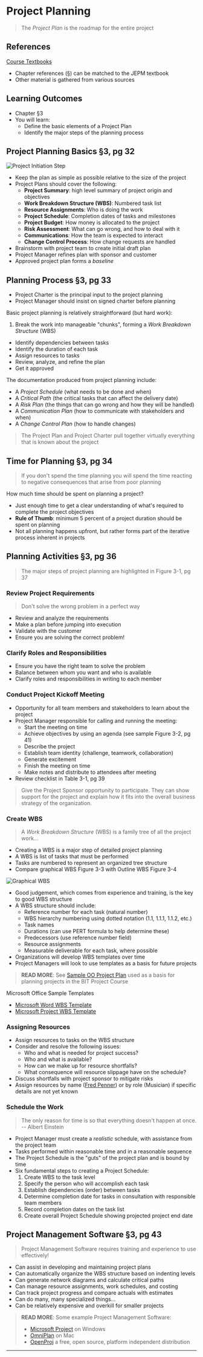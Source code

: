 # Project Planning #

> The _Project Plan_ is the roadmap for the entire project
> 

## References ##

[Course Textbooks](textbooks.md)

- Chapter references (&sect;) can be matched to the JEPM textbook
- Other material is gathered from various sources

## Learning Outcomes ##

- Chapter &sect;3
- You will learn:
	- Define the basic elements of a Project Plan
	- Identify the major steps of the planning process
	
## Project Planning Basics &sect;3, pg 32 ##

![Project Initiation Step][4steps-pm-plan]

- Keep the plan as simple as possible relative to the size of the project
- Project Plans should cover the following:
	* __Project Summary__: high level summary of project origin and objectives
	* __Work Breakdown Structure (WBS)__: Numbered task list
	* __Resource Assignments__: Who is doing the work
	* __Project Schedule__: Completion dates of tasks and milestones
	* __Project Budget__: How money is allocated to the project
	* __Risk Assessment__: What can go wrong, and how to deal with it
	* __Communications__: How the team is expected to interact
	* __Change Control Process__: How change requests are handled
- Brainstorm with project team to create initial draft plan
- Project Manager refines plan with sponsor and customer
- Approved project plan forms a _baseline_

## Planning Process &sect;3, pg 33 ##

- Project Charter is the principal input to the project planning
- Project Manager should insist on signed charter before planning

Basic project planning is relatively straightforward (but hard work):

1. Break the work into manageable "chunks", forming a _Work Breakdown Structure_ (WBS)
- Identify dependencies between tasks
- Identify the duration of each task
- Assign resources to tasks
- Review, analyze, and refine the plan
- Get it approved

The documentation produced from project planning include:

- A _Project Schedule_ (what needs to be done and when)
- A _Critical Path_  (the critical tasks that can affect the delivery date)
- A _Risk Plan_ (the things that can go wrong and how they will be handled)
- A _Communication Plan_ (how to communicate with stakeholders and when)
- A _Change Control Plan_ (how to handle changes)

> The Project Plan and Project Charter pull together virtually everything that is known about the project
> 

## Time for Planning &sect;3, pg 34 ##

> If you don't spend the time planning you will spend the time reacting to negative consequences that arise from poor planning
> 

How much time should be spent on planning a project?

- Just enough time to get a clear understanding of what's required to complete the project objectives
- __Rule of Thumb__: minimum 5 percent of a project duration should be spent on planning
- Not all planning happens upfront, but rather forms part of the iterative process inherent in projects

## Planning Activities &sect;3, pg 36 ##

> The major steps of project planning are highlighted in Figure 3-1, pg 37
> 

### Review Project Requirements ###

> Don't solve the wrong problem in a perfect way
> 

- Review and analyze the requirements
- Make a plan before jumping into execution
- Validate with the customer
- Ensure you are solving the correct problem!

### Clarify Roles and Responsibilities ###

- Ensure you have the right team to solve the problem
- Balance between whom you want and who is available
- Clarify roles and responsibilities in writing to each member

### Conduct Project Kickoff Meeting ###

- Opportunity for all team members and stakeholders to learn about the project
- Project Manager responsible for calling and running the meeting:
	* Start the meeting on time
	* Achieve objectives by using an agenda (see sample Figure 3-2, pg 41)
	* Describe the project
	* Establish team identity (challenge, teamwork, collaboration)
	* Generate excitement
	* Finish the meeting on time
	* Make notes and distribute to attendees after meeting
- Review checklist in Table 3-1, pg 39

> Give the Project Sponsor opportunity to participate. They can show support for the project and explain how it fits into the overall business strategy of the organization.
> 

### Create WBS ###

> A _Work Breakdown Structure_ (WBS) is a family tree of all the project work...
> 

- Creating a WBS is a major step of detailed project planning
- A WBS is list of tasks that must be performed
- Tasks are numbered to represent an organized tree structure
- Compare graphical WBS Figure 3-3 with Outline WBS Figure 3-4

![Graphical WBS][wbs-fig3-3]

- Good judgement, which comes from experience and training, is the key to good WBS structure
- A WBS structure should include:
	- Reference number for each task (natural number) 
	- WBS hierarchy numbering using dotted notation (1.1, 1.1.1, 1.1.2, etc.)
	- Task names
	- Durations (can use PERT formula to help determine these)
	- Predecessors (use reference number field)
	- Resource assignments
	- Measurable deliverable for each task, where possible
- Organizations will develop WBS templates over time
- Project Managers will look to use templates as a basis for future projects

> __READ MORE__: See [Sample OO Project Plan][ootemplate] used as a basis for planning projects in the BIT Project Course
> 

Microsoft Office Sample Templates

- [Microsoft Word WBS Template][ms-word-wbs]
- [Microsoft Project WBS Template][ms-proj-wbs]

### Assigning Resources ###

- Assign resources to tasks on the WBS structure
- Consider and resolve the following issues:
	- Who and what is needed for project success?
	- Who and what is available?
	- How can we make up for resource shortfalls?
	- What consequence will resource slippage have on the schedule?
- Discuss shortfalls with project sponsor to mitigate risks
- Assign resources by name ([Fred Penner][fredpenner]) or by role (Musician) if specific details are not yet known

### Schedule the Work ###

> The only reason for time is so that everything doesn't happen at once.
> -- Albert Einstein

- Project Manager must create a _realistic_ schedule, with assistance from the project team
- Tasks performed within reasonable time and in a reasonable sequence
- The Project Schedule is the "guts" of the project plan and is bound by time
- Six fundamental steps to creating a Project Schedule:
	1. Create WBS to the task level
	2. Specify the person who will accomplish each task
	3. Establish dependencies (order) between tasks
	4. Determine completion date for tasks in consultation with responsible team members
	5. Record completion dates on the task list
	6. Create overall Project Schedule showing projected project end date

## Project Management Software &sect;3, pg 43 ##

> Project Management Software requires training and experience to use effectively!
> 

- Can assist in developing and maintaining project plans
- Can automatically organize the WBS structure based on indenting levels
- Can generate network diagrams and calculate critical paths
- Can manage resource assignments, work schedules, and costing
- Can track project progress and compare actuals with estimates
- Can do many, many specialized things...
- Can be relatively expensive and overkill for smaller projects

> __READ MORE__: Some example Project Management Software:
> 
>	- [Microsoft Project][msproject] on Windows
>	- [OmniPlan][omniplan] on Mac
>	- [OpenProj][openproj] a free, open source, platform independent distribution

---

[4steps-pm-plan]: https://s3-us-west-2.amazonaws.com/oosa-wiki/uploads/images/4steps-pm-plan.png

[wbs-fig3-3]: https://s3-us-west-2.amazonaws.com/oosa-wiki/uploads/images/WBS-ex.png

[ootemplate]: https://s3-us-west-2.amazonaws.com/oosa-wiki/uploads/documents/OO_Project_Template.xlsx

[ms-word-wbs]: http://office.microsoft.com/en-ca/templates/work-breakdown-structure-TC001141726.aspx

[ms-proj-wbs]: http://office.microsoft.com/en-ca/templates/work-breakdown-structure-TC103360093.aspx

[msproject]: http://products.office.com/en-CA/project/project-professional-2013-desktop-software

[omniplan]: http://www.omnigroup.com/omniplan

[openproj]: http://sourceforge.net/projects/openproj

[fredpenner]: http://www.fredpenner.com
